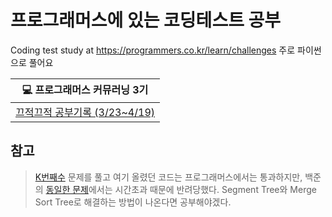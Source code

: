 # 프로그래머스에 있는 코딩테스트 공부

Coding test study at https://programmers.co.kr/learn/challenges
주로 파이썬으로 풀어요

|💻 프로그래머스 커뮤러닝 3기|
|------|
|[끄적끄적 공부기록 (3/23~4/19)](https://github.com/heewoneha/programmersStudy/blob/master/comuLearning/index.md)|

## 참고

> [K번째수](https://github.com/heewoneha/programmersStudy/blob/master/k_value.py) 문제를 풀고 여기 올렸던 코드는 프로그래머스에서는 통과하지만,
백준의 [동일한 문제](https://www.acmicpc.net/problem/7469)에서는 시간초과 때문에 반려당했다.
Segment Tree와 Merge Sort Tree로 해결하는 방법이 나온다면 공부해야겠다.